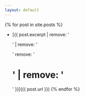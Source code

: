 ```yaml
---
layout: default
---
```


{% for post in site.posts %}
*    [{{ post.excerpt | remove: '<p>' | remove: '</p>' remove: '<h1>' | remove: '</h1>' }}]({{ post.url }})
{% endfor %}
